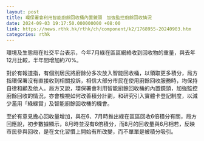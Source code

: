 ```yaml
---
layout: post
title: 環保署會利用智能廚餘回收桶內置鏡頭　加強監控廚餘回收情況
date: 2024-09-03 19:17:50.000000000 +08:00
link: https://news.rthk.hk/rthk/ch/component/k2/1768955-20240903.htm
categories: rthk
---
```


環境及生態局在社交平台表示，今年7月綠在區區網絡收到回收物的重量，與去年12月比較，半年間增加約70%。

對於有報道指，有個別居民將廚餘分多次放入智能回收桶，以領取更多積分，局方指環保署沒有直接收到相關投訴，相信大部分市民在使用廚餘回收服務時，均保持自律和顧及他人。局方又說，環保署會利用智能廚餘回收桶的內置鏡頭，加強監控廚餘回收的情況，亦會檢視如何改善積分計劃，和研究引入實體卡登記制度，以減少濫用「綠綠賞」及智能廚餘回收桶的機會。

至於有意見擔心回收量增加，與在6、7月時推出綠在區區回收6倍積分有關，局方回應說，初步數據顯示，8月時並沒有6倍積分，而8月的回收量與6月相若，反映市民參與回收，是在文化習慣上開始有所改變，而不單單是被積分吸引。
